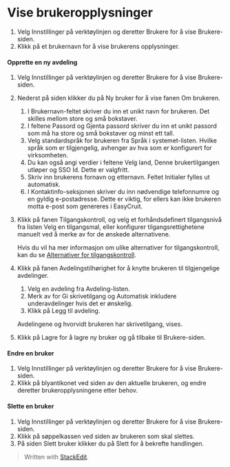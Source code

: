 # Vise brukeropplysninger

1.  Velg  Innstillinger  på  verktøylinjen  og deretter  Brukere  for å vise  Brukere-siden.
2.  Klikk på et brukernavn for å vise brukerens opplysninger.

#### Opprette en ny avdeling

1.  Velg  Innstillinger  på  verktøylinjen  og deretter  Brukere  for å vise  Brukere-siden.
2.  Nederst på siden klikker du på  Ny bruker  for å vise fanen  Om brukeren.
    1.  I  Brukernavn-feltet skriver du inn et unikt navn for brukeren. Det skilles mellom store og små bokstaver.
    2.  I feltene  Passord  og  Gjenta passord  skriver du inn et unikt passord som må ha store og små bokstaver og minst ett tall.
    3.  Velg standardspråk for brukeren fra  Språk i systemet-listen. Hvilke språk som er tilgjengelig, avhenger av hva som er konfigurert for virksomheten.
    4.  Du kan også angi verdier i feltene  Velg land,  Denne brukertilgangen utløper  og  SSO Id. Dette er valgfritt.
    5.  Skriv inn brukerens  fornavn  og  etternavn. Feltet  Initialer  fylles ut automatisk.
    6.  I  Kontaktinfo-seksjonen skriver du inn nødvendige telefonnumre og en gyldig e-postadresse. Dette er viktig, for ellers kan ikke brukeren motta e-post som genereres i EasyCruit.
3.  Klikk på fanen  Tilgangskontroll, og velg et forhåndsdefinert tilgangsnivå fra listen  Velg en tilgangsmal, eller konfigurer tilgangsrettighetene manuelt ved å merke av for de ønskede alternativene.  
    
    Hvis du vil ha mer informasjon om ulike alternativer for tilgangskontroll, kan du se  [Alternativer for tilgangskontroll](users_access_controls.htm).
    
4.  Klikk på fanen  Avdelingstilhørighet  for å knytte brukeren til tilgjengelige avdelinger.
    
    1.  Velg en avdeling fra  Avdeling-listen.
    2.  Merk av for  Gi skrivetilgang  og  Automatisk inkludere underavdelinger  hvis det er ønskelig.
    3.  Klikk på  Legg til avdeling.
    
      
    Avdelingene og hvorvidt brukeren har skrivetilgang, vises.
5.  Klikk på  Lagre  for å lagre ny bruker og gå tilbake til  Brukere-siden.

#### Endre en bruker

1.  Velg  Innstillinger  på  verktøylinjen  og deretter  Brukere  for å vise  Brukere-siden.
2.  Klikk på blyantikonet ved siden av den aktuelle brukeren, og endre deretter brukeropplysningene etter behov.

#### Slette en bruker

1.  Velg  Innstillinger  på  verktøylinjen  og deretter  Brukere  for å vise  Brukere-siden.
2.  Klikk på søppelkassen ved siden av brukeren som skal slettes.
3.  På siden  Slett bruker  klikker du på  Slett  for å bekrefte handlingen.


> Written with [StackEdit](https://stackedit.io/).
<!--stackedit_data:
eyJoaXN0b3J5IjpbLTEyMjU0MzE0OTFdfQ==
-->